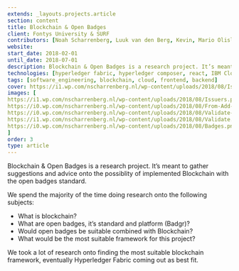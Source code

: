 ```yaml
---
extends: _layouts.projects.article
section: content
title: Blockchain & Open Badges
client: Fontys University & SURF
contributors: [Noah Scharrenberg, Luuk van den Berg, Kevin, Mario Olislaeger, Kasper Hämäläinen]
website: 
start_date: 2018-02-01
until_date: 2018-07-01
description: Blockchain & Open Badges is a research project. It’s meant to gather suggestions and advice onto the possiblity of implemented Blockchain with the open badges standard.
technologies: [hyperledger fabric, hyperledger composer, react, IBM Cloud]
tags: [software_engineering, blockchain, cloud, frontend, backend]
cover: https://i1.wp.com/nscharrenberg.nl/wp-content/uploads/2018/08/Issuers.png
images: [
https://i1.wp.com/nscharrenberg.nl/wp-content/uploads/2018/08/Issuers.png,
https://i0.wp.com/nscharrenberg.nl/wp-content/uploads/2018/08/From-Add-Issuer-to-User.png,
https://i0.wp.com/nscharrenberg.nl/wp-content/uploads/2018/08/Validate-Elapsed.png,
https://i1.wp.com/nscharrenberg.nl/wp-content/uploads/2018/08/Validate.png,
https://i0.wp.com/nscharrenberg.nl/wp-content/uploads/2018/08/Badges.png
]
order: 3
type: article
---
```


Blockchain & Open Badges is a research project. It’s meant to gather suggestions and advice onto the possiblity of implemented Blockchain with the open badges standard.

We spend the majority of the time doing research onto the following subjects:
- What is blockchain?
- What are open badges, it’s standard and platform (Badgr)?
- Would open badges be suitable combined with Blockchain?
- What would be the most suitable framework for this project?

We took a lot of research onto finding the most suitable blockchain framework, eventually Hyperledger Fabric coming out as best fit.